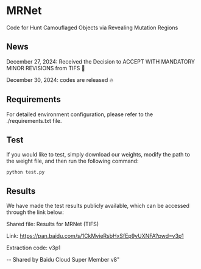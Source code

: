 # MRNet
Code for Hunt Camouflaged Objects via Revealing Mutation Regions

## News

December 27, 2024: Received the Decision to ACCEPT WITH MANDATORY MINOR REVISIONS from TIFS  🎉  

December 30, 2024: codes are released 🔥 

## Requirements

For detailed environment configuration, please refer to the ./requirements.txt file.

## Test

If you would like to test, simply download our weights, modify the path to the weight file, and then run the following command:

```
python test.py
```

## Results

We have made the test results publicly available, which can be accessed through the link below:

Shared file: Results for MRNet (TIFS)

Link: https://pan.baidu.com/s/1CkMvieRsbHxSfEp9yUXNFA?pwd=v3p1

Extraction code: v3p1

-- Shared by Baidu Cloud Super Member v8"
